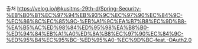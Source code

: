 출처 https://velog.io/@kusitms-29th-d/Spring-Security-%EB%B0%B1%EC%97%94%EB%93%9C%EC%97%90%EC%84%9C-%EC%86%8C%EC%85%9C-%EB%A1%9C%EA%B7%B8%EC%9D%B8-%EA%B5%AC%ED%98%84%ED%95%98%EA%B8%B0-%ED%94%84%EB%A1%A0%ED%8A%B8%EC%97%90%EC%84%9C-%ED%95%B4%EC%95%BC-%ED%95%A0-%EC%9D%BC-feat.-OAuth2.0
